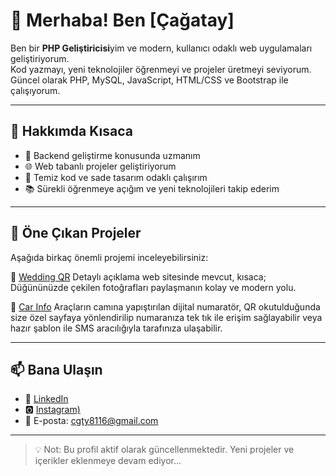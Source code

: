 # 👋 Merhaba! Ben [Çağatay]  

Ben bir **PHP Geliştiricisi**yim ve modern, kullanıcı odaklı web uygulamaları geliştiriyorum.  
Kod yazmayı, yeni teknolojiler öğrenmeyi ve projeler üretmeyi seviyorum.  
Güncel olarak PHP, MySQL, JavaScript, HTML/CSS ve Bootstrap ile çalışıyorum.

---

## 🚀 Hakkımda Kısaca

- 🔧 Backend geliştirme konusunda uzmanım  
- 🌐 Web tabanlı projeler geliştiriyorum  
- 🎯 Temiz kod ve sade tasarım odaklı çalışırım  
- 📚 Sürekli öğrenmeye açığım ve yeni teknolojileri takip ederim

---

## 📌 Öne Çıkan Projeler

Aşağıda birkaç önemli projemi inceleyebilirsiniz:



🔗 [Wedding QR]([proje-linki](https://weddingqr.tr/))
Detaylı açıklama web sitesinde mevcut, kısaca; Düğününüzde çekilen fotoğrafları paylaşmanın kolay ve modern yolu.

🔗 [Car Info]([[proje-linki](https://carinfo.com.tr/)])
Araçların camına yapıştırılan dijital numaratör, QR okutulduğunda size özel sayfaya yönlendirilip numaranıza tek tık ile erişim sağlayabilir veya hazır şablon ile SMS aracılığıyla tarafınıza ulaşabilir.

---

## 📫 Bana Ulaşın

- 💼 [LinkedIn]([https://linkedin.com/in/kullanici-adin](https://www.linkedin.com/in/%C3%A7a%C4%9Fatay-denizhan-98b707216/))
- 🅾 [Instagram)]([https://seninsiten.com](https://www.instagram.com/cagataydenizhan/))
- 📧 E-posta: cgty8116@gmail.com

---

> 💡 Not: Bu profil aktif olarak güncellenmektedir. Yeni projeler ve içerikler eklenmeye devam ediyor...

